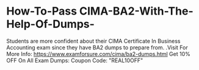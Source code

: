 # How-To-Pass CIMA-BA2-With-The-Help-Of-Dumps-
Students are more confident about their CIMA Certificate In Business Accounting exam since they have BA2 dumps to prepare from.   .Visit For More Info: https://www.examforsure.com/cima/ba2-dumps.html  Get 10% OFF On All Exam Dumps: Coupon Code: "REAL10OFF"
